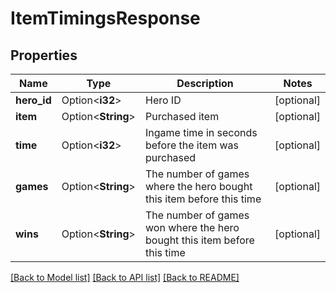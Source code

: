 # ItemTimingsResponse

## Properties

Name | Type | Description | Notes
------------ | ------------- | ------------- | -------------
**hero_id** | Option<**i32**> | Hero ID | [optional]
**item** | Option<**String**> | Purchased item | [optional]
**time** | Option<**i32**> | Ingame time in seconds before the item was purchased | [optional]
**games** | Option<**String**> | The number of games where the hero bought this item before this time | [optional]
**wins** | Option<**String**> | The number of games won where the hero bought this item before this time | [optional]

[[Back to Model list]](../README.md#documentation-for-models) [[Back to API list]](../README.md#documentation-for-api-endpoints) [[Back to README]](../README.md)


